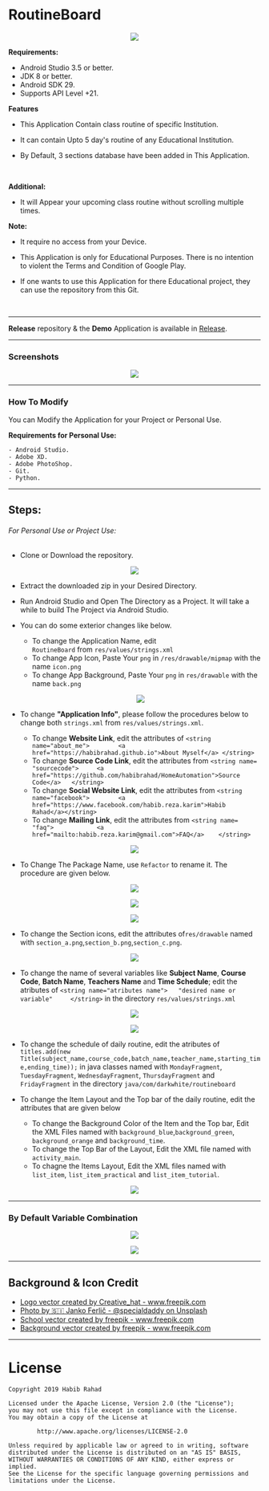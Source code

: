 <html>

<head>
<link rel="stylesheet" type="text/css" href="css/style.css">

# RoutineBoard


<p align="center"><img src="src/Home_Screen.png" /></p>

**Requirements:**
- Android Studio 3.5 or better.
- JDK 8 or better.
- Android SDK 29.
- Supports API Level +21.


**Features**
- This Application Contain class routine of specific Institution.

- It can contain Upto 5 day's routine of any Educational Institution.

- By Default, 3 sections database have been added in This Application.




</br>
</b>

**Additional:**

- It will Appear your upcoming class routine without scrolling multiple times.

**Note:**

- It require no access from your Device.

- This Application is only for Educational Purposes. There is no intention to violent the Terms and Condition of Google Play.

- If one wants to use this Application for there Educational project, they can use the repository from this Git.

</br>

---

**Release** repository & the **Demo** Application is available in [Release].

---

### Screenshots

<p align="center"><img src="src/screenshot.png" /></p>


---

### How To Modify

You can Modify the Application for your Project or Personal Use.

**Requirements for Personal Use:**

    - Android Studio.
    - Adobe XD.
    - Adobe PhotoShop.
    - Git.
    - Python.

---
## Steps:

###### For Personal Use or Project Use:

- Clone or Download the repository.
<p align="center"><img src="src/snap-download.png" /></p>

- Extract the downloaded zip in your Desired Directory.
- Run Android Studio and Open The Directory as a Project. It will take a while to build The Project via Android Studio.
- You can do some exterior changes like below.
    - To change the Application Name, edit <code>  <string name="app_name">        RoutineBoard</string></code> from `res/values/strings.xml` 
    - To change App Icon, Paste Your `png` in `/res/drawable/mipmap` with the name `icon.png`
    - To change App Background, Paste Your `png` in `res/drawable` with the name `back.png`

    <p align="center"><img src="src/snap-pp_use1.png" /></p>
  
    

- To change **"Application Info"**, please follow the procedures below to change both `strings.xml` from `res/values/strings.xml`.
    - To change **Website Link**, edit the attributes of `<string name="about_me">        <a href="https://habibrahad.github.io">About Myself</a> </string>`
    - To change **Source Code Link**, edit the attributes from `<string name= "sourcecode">     <a href="https://github.com/habibrahad/HomeAutomation">Source Code</a>   </string>` 
    - To change **Social Website Link**, edit the attributes from `<string name="facebook">        <a href="https://www.facebook.com/habib.reza.karim">Habib Rahad</a></string>`
    - To change **Mailing Link**, edit the attributes from `<string name= "faq">            <a href="mailto:habib.reza.karim@gmail.com">FAQ</a>    </string>`

<p align="center"><img src="src/snap-pp_use2.png" /></p>




- To Change The Package Name, use `Refactor` to rename it. The procedure are given below.
 <p align="center"><img src="src/snap-pp_use3.png" /></p>
  <p align="center"><img src="src/snap-pp_use4.png" /></p>
   <p align="center"><img src="src/snap-pp_use5.png" /></p>
   

 - To change the Section icons, edit the attributes of`res/drawable` named with `section_a.png`,`section_b.png`,`section_c.png`.
 
<p align="center"><img src="src/snap-pp_use6.png" /></p>

- To change the name of several variables like **Subject Name**, **Course Code**, **Batch Name**, **Teachers Name** and **Time Schedule**; edit the atributes of `<string name="atributes name">   "desired name or variable"     </string>`  in the directory `res/values/strings.xml`
<p align="center"><img src="src/snap-pp_use7.png" /></p>
<p align="center"><img src="src/snap-pp_use8.png" /></p>

- To change the schedule of daily routine, edit the atributes of` titles.add(new Title(subject_name,course_code,batch_name,teacher_name,starting_time,ending_time));` in  java classes named with `MondayFragment`, `TuesdayFragment`, `WednesdayFragment`, `ThursdayFragment` and `FridayFragment` in the directory `java/com/darkwhite/routineboard`
  
- To change the Item Layout and the Top bar of the daily routine, edit the attributes that are given below
    - To change the Background Color of the Item and the Top bar, Edit the XML Files named with `background_blue`,`background_green`, `background_orange` and `background_time`.
    - To change the Top Bar of the Layout, Edit the XML file named with `activity_main`.
    - To chagne the Items Layout, Edit the XML files named with `list_item`, `list_item_practical` and `list_item_tutorial`.

<p align="center"><img src="src/snap-pp_use9.png" /></p>


   ---
### By Default Variable Combination

<p align="center"><img src="src/snap-default_variable_combination1.png" /></p>
<p align="center"><img src="src/snap-default_variable_combination2.png" /></p>




---

## Background & Icon Credit
- <a target="_blank" href="https://www.freepik.com/free-photos-vectors/logo">Logo vector created by Creative_hat - www.freepik.com</a>
- <a target="_blank" href="https://unsplash.com/photos/sfL_QOnmy00"> Photo by 🇸🇮 Janko Ferlič - @specialdaddy on Unsplash</a>
- <a target="_blank" href="https://www.freepik.com/free-photos-vectors/school">School vector created by freepik - www.freepik.com</a> 
- <a target="_blank" href="https://www.freepik.com/free-photos-vectors/background">Background vector created by freepik - www.freepik.com</a>
 
----

# License

    Copyright 2019 Habib Rahad

    Licensed under the Apache License, Version 2.0 (the "License");
    you may not use this file except in compliance with the License.
    You may obtain a copy of the License at

            http://www.apache.org/licenses/LICENSE-2.0

    Unless required by applicable law or agreed to in writing, software
    distributed under the License is distributed on an "AS IS" BASIS,
    WITHOUT WARRANTIES OR CONDITIONS OF ANY KIND, either express or implied.
    See the License for the specific language governing permissions and
    limitations under the License.
    
[Bluetooth Overview]:  https://developer.android.com/guide/topics/connectivity/bluetooth
[Garuda Pixel]:http://garudapixel.com/en/modern-dashboard-ui-design-android-studio-tutorial/
[Stevdza San]:https://www.youtube.com/watch?v=nlPtfncjOWA&list=LLAfjT15KOedj5HCunstYZng&index=30&t=0s
[Release]: https://github.com/habibrahad/RoutineBoard/releases
[Play Store]: https://play.google.com/store/apps/details?id=com.darkwhite.weather


</head>

</html>
